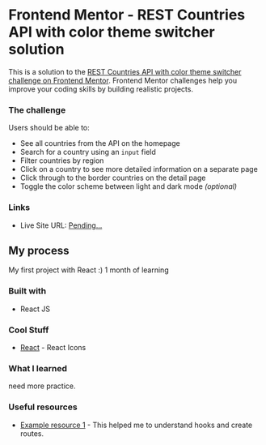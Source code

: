 # Frontend Mentor - REST Countries API with color theme switcher solution

This is a solution to the [REST Countries API with color theme switcher challenge on Frontend Mentor](https://www.frontendmentor.io/challenges/rest-countries-api-with-color-theme-switcher-5cacc469fec04111f7b848ca). Frontend Mentor challenges help you improve your coding skills by building realistic projects. 


### The challenge

Users should be able to:

- See all countries from the API on the homepage
- Search for a country using an `input` field
- Filter countries by region
- Click on a country to see more detailed information on a separate page
- Click through to the border countries on the detail page
- Toggle the color scheme between light and dark mode *(optional)*





### Links
- Live Site URL: [Pending...](https://your-live-site-url.com)

## My process
My first project with React :) 1 month of learning

### Built with

- React JS

### Cool Stuff
- [React](https://react-icons.github.io/react-icons/) - React Icons



### What I learned

need more practice.


### Useful resources

- [Example resource 1](https://youtu.be/QBLbXgeXMU8) - This helped me to understand hooks and create routes.

